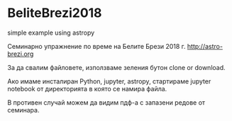 # BeliteBrezi2018
simple example using astropy

Семинарно упражнение по време на Белите Брези 2018 г. 
http://astro-brezi.org

За да свалим файловете, използваме зеления бутон clone or download. 

Ако имаме инсталиран Python, jupyter, astropy, 
стартираме jupyter notebook от директорията в която се намира файла. 

В противен случай можем да видим пдф-а с запазени редове от семинара. 


